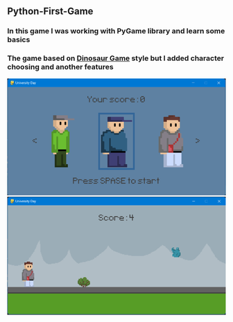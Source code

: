 ## Python-First-Game
### In this game I was working with PyGame library and learn some basics 
### The game based on [Dinosaur Game](https://dinosaur-game.io/) style but I added character choosing and another features
![Main Menu](/images/picture1.png)
![GamePlay](/images/picture2.png)
